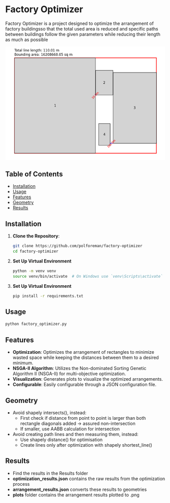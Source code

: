 # Factory Optimizer

Factory Optimizer is a project designed to optimize the arrangement of factory buildingsso that the total used area is reduced and specific paths between buildings follow the given parameters while reducing their length as much as possible

![Optimization Example](example_image.png)

## Table of Contents

- [Installation](#installation)
- [Usage](#usage)
- [Features](#features)
- [Geometry](#geometry)
- [Results](#results)

## Installation

1. **Clone the Repository**:

   ```bash
   git clone https://github.com/polforeman/factory-optimizer
   cd factory-optimizer

   ```

2. **Set Up Virtual Environment**

   ```bash
   python -m venv venv
   source venv/bin/activate  # On Windows use `venv\Scripts\activate`

   ```

3. **Set Up Virtual Environment**
   ```bash
   pip install -r requirements.txt
   ```

## Usage

```bash
python factory_optimizer.py
```

## Features

- **Optimization**: Optimizes the arrangement of rectangles to minimize wasted space while keeping the distances between them to a desired minimum.
- **NSGA-II Algorithm**: Utilizes the Non-dominated Sorting Genetic Algorithm II (NSGA-II) for multi-objective optimization.
- **Visualization**: Generates plots to visualize the optimized arrangements.
- **Configurable**: Easily configurable through a JSON configuration file.

## Geometry

- Avoid shapely intersects(), instead:
  - First check if distance from point to point is larger than both rectangle diagonals added -> assured non-intersection
  - If smaller, use AABB calculation for intersection
- Avoid creating path lines and then measuring them, instead:
  - Use shapely distance() for optimisation
  - Create lines only after optimization with shapely shortest_line()

## Results

- Find the results in the Results folder
- **optimization_results.json** contains the raw results from the optimization process
- **arrangement_results.json** converts these results to geometries
- **plots** folder contains the arrangement results plotted to .png
